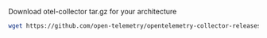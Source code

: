 Download otel-collector tar.gz for your architecture

```bash
wget https://github.com/open-telemetry/opentelemetry-collector-releases/releases/download/v0.116.0/otelcol-contrib_0.116.0_linux_arm64.tar.gz
```